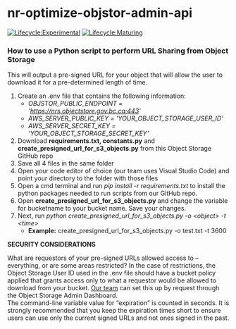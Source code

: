 # nr-optimize-objstor-admin-api
[![Lifecycle:Experimental](https://img.shields.io/badge/Lifecycle-Experimental-339999)](<Redirect-URL>)
[![Lifecycle:Maturing](https://img.shields.io/badge/Lifecycle-Maturing-007EC6)](<Redirect-URL>)

### How to use a Python script to perform URL Sharing from Object Storage
This will output a pre-signed URL for your object that will allow the user to download it for a pre-determined length of time. 
1.	Create an .env file that contains the following information:
    - *OBJSTOR_PUBLIC_ENDPOINT = 'https://nrs.objectstore.gov.bc.ca:443'*
    - *AWS_SERVER_PUBLIC_KEY = 'YOUR_OBJECT_STORAGE_USER_ID'*
    - *AWS_SERVER_SECRET_KEY = 'YOUR_OBJECT_STORAGE_SECRET_KEY'*
3.	Download **requirements.txt, constants.py** and **create_presigned_url_for_s3_objects.py** from this Object Storage GitHub repo
4.	Save all 4 files in the same folder
5.	Open your code editor of choice (our team uses Visual Studio Code) and point your directory to the folder with those files
6.	Open a cmd terminal and run *pip install -r requirements.txt* to install the python packages needed to run scripts from our GitHub repo.
7.	Open **create_presigned_url_for_s3_objects.py** and change the variable for bucketname to your bucket name. Save your changes.
8.	Next, run *python create_presigned_url_for_s3_objects.py -o \<object> -t \<time>*
    - **Example:** create_presigned_url_for_s3_objects.py -o test.txt -t 3600
 
 
   
**SECURITY CONSIDERATIONS**
  
What are requestors of your pre-signed URLs allowed access to – everything, or are some areas restricted? In the case of restrictions, the Object Storage User ID used in the .env file should have a bucket policy applied that grants access only to what a requestor would be allowed to download from your bucket. [Our team](mailto:iitd.optimize@gov.bc.ca) can set this up by request through the Object Storage Admin Dashboard.\
The command-line variable value for “expiration” is counted in seconds. It is strongly recommended that you keep the expiration times short to ensure users can use only the current signed URLs and not ones signed in the past.
